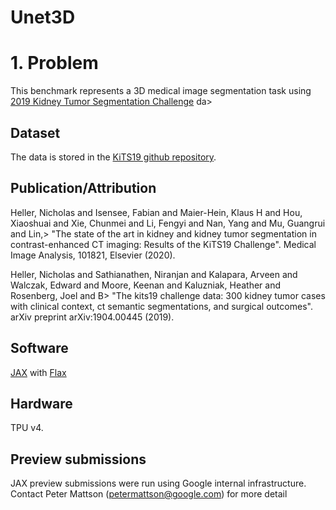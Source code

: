# Unet3D

# 1. Problem
This benchmark represents a 3D medical image segmentation task using [2019 Kidney Tumor Segmentation Challenge](https://kits19.grand-challenge.org/) da>

## Dataset

The data is stored in the [KiTS19 github repository](https://github.com/neheller/kits19).

## Publication/Attribution
Heller, Nicholas and Isensee, Fabian and Maier-Hein, Klaus H and Hou, Xiaoshuai and Xie, Chunmei and Li, Fengyi and Nan, Yang and Mu, Guangrui and Lin,>
"The state of the art in kidney and kidney tumor segmentation in contrast-enhanced CT imaging: Results of the KiTS19 Challenge".
Medical Image Analysis, 101821, Elsevier (2020).

Heller, Nicholas and Sathianathen, Niranjan and Kalapara, Arveen and Walczak, Edward and Moore, Keenan and Kaluzniak, Heather and Rosenberg, Joel and B>
"The kits19 challenge data: 300 kidney tumor cases with clinical context, ct semantic segmentations, and surgical outcomes".
arXiv preprint arXiv:1904.00445 (2019).

## Software

[JAX](https://github.com/google/jax) with [Flax](https://github.com/google/flax)

## Hardware
TPU v4.

## Preview submissions

JAX preview submissions were run using Google internal infrastructure. Contact
Peter Mattson (petermattson@google.com) for more detail


